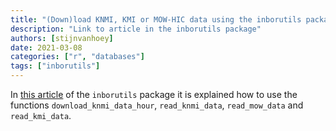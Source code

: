 ```yaml
---
title: "(Down)load KNMI, KMI or MOW-HIC data using the inborutils package"
description: "Link to article in the inborutils package"
authors: [stijnvanhoey]
date: 2021-03-08
categories: ["r", "databases"]
tags: ["inborutils"]
---
```


In [this article](https://inbo.github.io/inborutils/articles/data_loaders_examples.html) of the `inborutils` package it is explained how to use the functions `download_knmi_data_hour`, `read_knmi_data`, `read_mow_data` and `read_kmi_data`.


 
